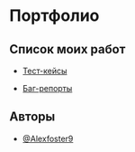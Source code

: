 
# Портфолио



## Список моих работ 

 - [Тест-кейсы](https://github.com/Alexfoster9/portfolio/tree/main/%D0%A2%D0%B5%D1%81%D1%82-%D0%BA%D0%B5%D0%B9%D1%81%D1%8B%20qa.demoshopping.ru)

 - [Баг-репорты](https://github.com/Alexfoster9/portfolio/tree/main/%D0%91%D0%B0%D0%B3-%D1%80%D0%B5%D0%BF%D0%BE%D1%80%D1%82%D1%8B%20qa.demoshopping.ru)




## Авторы

- [@Alexfoster9](https://www.github.com/Alexfoster9)
